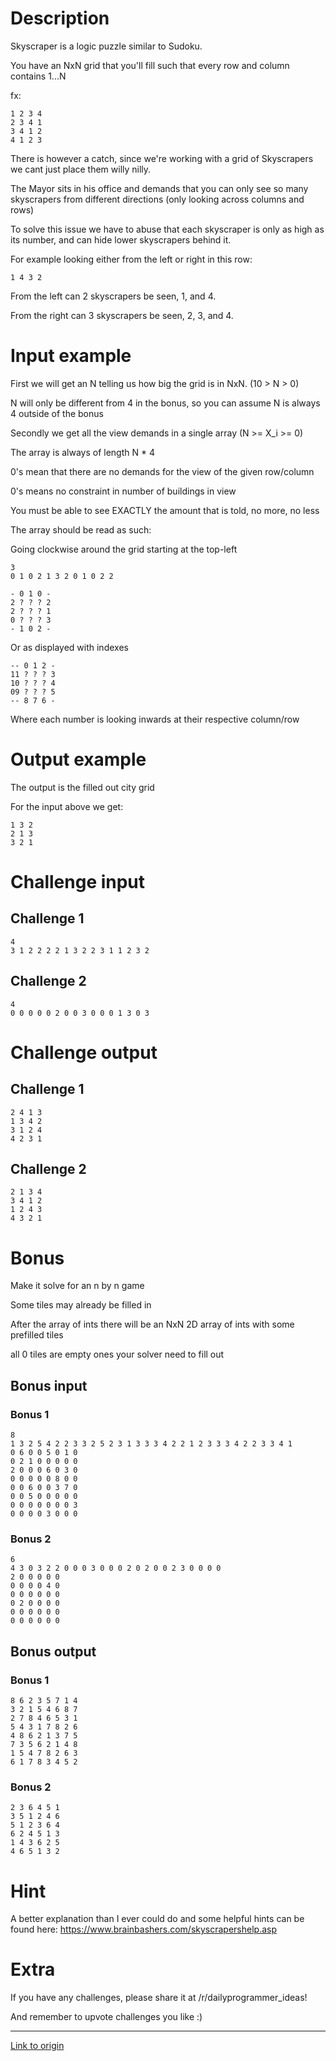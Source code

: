 # Description
Skyscraper is a logic puzzle similar to Sudoku.

You have an NxN grid that you'll fill such that every row and column contains 1...N

fx:

    1 2 3 4
    2 3 4 1
    3 4 1 2
    4 1 2 3
	
There is however a catch, since we're working with a grid of Skyscrapers we cant just place them willy nilly.

The Mayor sits in his office and demands that you can only see so many skyscrapers from different directions (only looking across columns and rows)

To solve this issue we have to abuse that each skyscraper is only as high as its number, and can hide lower skyscrapers behind it.

For example looking either from the left or right in this row:
 
    1 4 3 2

From the left can 2 skyscrapers be seen, 1, and 4.

From the right can 3 skyscrapers be seen, 2, 3, and 4.

# Input example

First we will get an N telling us how big the grid is in NxN. (10 > N > 0)

N will only be different from 4 in the bonus, so you can assume N is always 4 outside of the bonus

Secondly we get all the view demands in a single array (N >= X_i >= 0)

The array is always of length N * 4

0's mean that there are no demands for the view of the given row/column

0's means no constraint in number of buildings in view

You must be able to see EXACTLY the amount that is told, no more, no less

The array should be read as such:

Going clockwise around the grid starting at the top-left

    3
    0 1 0 2 1 3 2 0 1 0 2 2

    - 0 1 0 -
    2 ? ? ? 2
    2 ? ? ? 1
    0 ? ? ? 3
    - 1 0 2 -

Or as displayed with indexes

    -- 0 1 2 -
    11 ? ? ? 3
    10 ? ? ? 4
    09 ? ? ? 5
    -- 8 7 6 -
	
Where each number is looking inwards at their respective column/row

# Output example

The output is the filled out city grid

For the input above we get:

    1 3 2
    2 1 3
    3 2 1

# Challenge input

## Challenge 1

    4
    3 1 2 2 2 2 1 3 2 2 3 1 1 2 3 2

## Challenge 2

    4
    0 0 0 0 0 2 0 0 3 0 0 0 1 3 0 3

# Challenge output

## Challenge 1
    
    2 4 1 3
    1 3 4 2
    3 1 2 4
    4 2 3 1

## Challenge 2

    2 1 3 4
    3 4 1 2
    1 2 4 3
    4 3 2 1

# Bonus
Make it solve for an n by n game

Some tiles may already be filled in

After the array of ints there will be an NxN 2D array of ints with some prefilled tiles

all 0 tiles are empty ones your solver need to fill out

## Bonus input

### Bonus 1

    8
    1 3 2 5 4 2 2 3 3 2 5 2 3 1 3 3 3 4 2 2 1 2 3 3 3 4 2 2 3 3 4 1
    0 6 0 0 5 0 1 0
    0 2 1 0 0 0 0 0
    2 0 0 0 6 0 3 0
    0 0 0 0 0 8 0 0
    0 0 6 0 0 3 7 0
    0 0 5 0 0 0 0 0
    0 0 0 0 0 0 0 3
    0 0 0 0 3 0 0 0

### Bonus 2

    6
    4 3 0 3 2 2 0 0 0 3 0 0 0 2 0 2 0 0 2 3 0 0 0 0
    2 0 0 0 0 0
    0 0 0 0 4 0
    0 0 0 0 0 0
    0 2 0 0 0 0
    0 0 0 0 0 0
    0 0 0 0 0 0

## Bonus output

### Bonus 1

    8 6 2 3 5 7 1 4
    3 2 1 5 4 6 8 7
    2 7 8 4 6 5 3 1
    5 4 3 1 7 8 2 6
    4 8 6 2 1 3 7 5
    7 3 5 6 2 1 4 8
    1 5 4 7 8 2 6 3
    6 1 7 8 3 4 5 2

### Bonus 2

    2 3 6 4 5 1
    3 5 1 2 4 6
    5 1 2 3 6 4
    6 2 4 5 1 3
    1 4 3 6 2 5
    4 6 5 1 3 2

# Hint

A better explanation than I ever could do and some helpful hints can be found here:
https://www.brainbashers.com/skyscrapershelp.asp

# Extra

If you have any challenges, please share it at /r/dailyprogrammer_ideas!

And remember to upvote challenges you like :)

---

[Link to origin](https://www.reddit.com/r/dailyprogrammer/71pzlb)